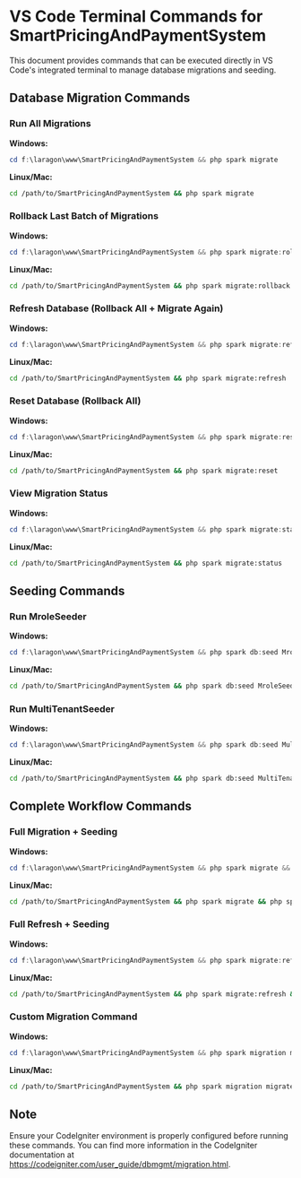 # VS Code Terminal Commands for SmartPricingAndPaymentSystem

This document provides commands that can be executed directly in VS Code's integrated terminal to manage database migrations and seeding.

## Database Migration Commands

### Run All Migrations

**Windows:**
```powershell
cd f:\laragon\www\SmartPricingAndPaymentSystem && php spark migrate
```

**Linux/Mac:**
```bash
cd /path/to/SmartPricingAndPaymentSystem && php spark migrate
```

### Rollback Last Batch of Migrations

**Windows:**
```powershell
cd f:\laragon\www\SmartPricingAndPaymentSystem && php spark migrate:rollback
```

**Linux/Mac:**
```bash
cd /path/to/SmartPricingAndPaymentSystem && php spark migrate:rollback
```

### Refresh Database (Rollback All + Migrate Again)

**Windows:**
```powershell
cd f:\laragon\www\SmartPricingAndPaymentSystem && php spark migrate:refresh
```

**Linux/Mac:**
```bash
cd /path/to/SmartPricingAndPaymentSystem && php spark migrate:refresh
```

### Reset Database (Rollback All)

**Windows:**
```powershell
cd f:\laragon\www\SmartPricingAndPaymentSystem && php spark migrate:reset
```

**Linux/Mac:**
```bash
cd /path/to/SmartPricingAndPaymentSystem && php spark migrate:reset
```

### View Migration Status

**Windows:**
```powershell
cd f:\laragon\www\SmartPricingAndPaymentSystem && php spark migrate:status
```

**Linux/Mac:**
```bash
cd /path/to/SmartPricingAndPaymentSystem && php spark migrate:status
```

## Seeding Commands

### Run MroleSeeder

**Windows:**
```powershell
cd f:\laragon\www\SmartPricingAndPaymentSystem && php spark db:seed MroleSeeder
```

**Linux/Mac:**
```bash
cd /path/to/SmartPricingAndPaymentSystem && php spark db:seed MroleSeeder
```

### Run MultiTenantSeeder

**Windows:**
```powershell
cd f:\laragon\www\SmartPricingAndPaymentSystem && php spark db:seed MultiTenantSeeder
```

**Linux/Mac:**
```bash
cd /path/to/SmartPricingAndPaymentSystem && php spark db:seed MultiTenantSeeder
```

## Complete Workflow Commands

### Full Migration + Seeding

**Windows:**
```powershell
cd f:\laragon\www\SmartPricingAndPaymentSystem && php spark migrate && php spark db:seed MroleSeeder && php spark db:seed MultiTenantSeeder
```

**Linux/Mac:**
```bash
cd /path/to/SmartPricingAndPaymentSystem && php spark migrate && php spark db:seed MroleSeeder && php spark db:seed MultiTenantSeeder
```

### Full Refresh + Seeding

**Windows:**
```powershell
cd f:\laragon\www\SmartPricingAndPaymentSystem && php spark migrate:refresh && php spark db:seed MroleSeeder && php spark db:seed MultiTenantSeeder
```

**Linux/Mac:**
```bash
cd /path/to/SmartPricingAndPaymentSystem && php spark migrate:refresh && php spark db:seed MroleSeeder && php spark db:seed MultiTenantSeeder
```

### Custom Migration Command

**Windows:**
```powershell
cd f:\laragon\www\SmartPricingAndPaymentSystem && php spark migration migrate
```

**Linux/Mac:**
```bash
cd /path/to/SmartPricingAndPaymentSystem && php spark migration migrate
```

## Note

Ensure your CodeIgniter environment is properly configured before running these commands. You can find more information in the CodeIgniter documentation at https://codeigniter.com/user_guide/dbmgmt/migration.html.
